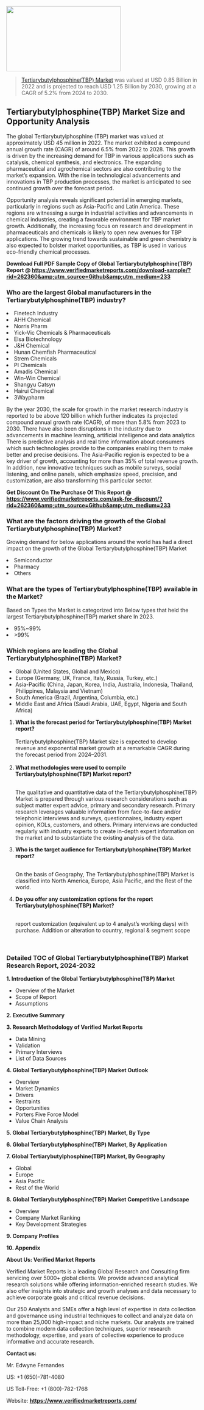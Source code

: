<img src="https://ffe5etoiles.com/wp-content/uploads/2024/12/MST1-300x171.png" alt="" width="300" height="171" class="alignnone size-medium wp-image-20088" /><blockquote><p><p><a href="https://www.verifiedmarketreports.com/download-sample/?rid=262360&utm_source=Github&utm_medium=233" target="_blank">Tertiarybutylphosphine(TBP) Market</a> was valued at USD 0.85 Billion in 2022 and is projected to reach USD 1.25 Billion by 2030, growing at a CAGR of 5.2% from 2024 to 2030.</p></blockquote><p><h2>Tertiarybutylphosphine(TBP) Market Size and Opportunity Analysis</h2><p>The global Tertiarybutylphosphine (TBP) market was valued at approximately USD 45 million in 2022. The market exhibited a compound annual growth rate (CAGR) of around 6.5% from 2022 to 2028. This growth is driven by the increasing demand for TBP in various applications such as catalysis, chemical synthesis, and electronics. The expanding pharmaceutical and agrochemical sectors are also contributing to the market’s expansion. With the rise in technological advancements and innovations in TBP production processes, the market is anticipated to see continued growth over the forecast period.</p><p>Opportunity analysis reveals significant potential in emerging markets, particularly in regions such as Asia-Pacific and Latin America. These regions are witnessing a surge in industrial activities and advancements in chemical industries, creating a favorable environment for TBP market growth. Additionally, the increasing focus on research and development in pharmaceuticals and chemicals is likely to open new avenues for TBP applications. The growing trend towards sustainable and green chemistry is also expected to bolster market opportunities, as TBP is used in various eco-friendly chemical processes.</p></p><p class=""><strong>Download Full PDF Sample Copy of Global Tertiarybutylphosphine(TBP) Report @ <a href="https://www.verifiedmarketreports.com/download-sample/?rid=262360&amp;utm_source=Github&amp;utm_medium=233" target="_blank">https://www.verifiedmarketreports.com/download-sample/?rid=262360&amp;utm_source=Github&amp;utm_medium=233</a></strong></p><h3 id="" class="">Who are the largest Global manufacturers in the Tertiarybutylphosphine(TBP) industry?</h3><p><li>Finetech Industry</li><li> AHH Chemical</li><li> Norris Pharm</li><li> Yick-Vic Chemicals & Pharmaceuticals</li><li> Elsa Biotechnology</li><li> J&H Chemical</li><li> Hunan Chemfish Pharmaceutical</li><li> Strem Chemicals</li><li> PI Chemicals</li><li> Amadis Chemical</li><li> Win-Win Chemical</li><li> Shangyu Catsyn</li><li> Hairui Chemical</li><li> 3Waypharm</li></p><div class=""><div class="" dir="" data-message-author-role="" data-message-id="" data-message-model-slug=""><div class=""><div class=""><div class=""><div class="" dir="" data-message-author-role="" data-message-id="" data-message-model-slug=""><div class=""><div class=""><p>By the year 2030, the scale for growth in the market research industry is reported to be above 120 billion which further indicates its projected compound annual growth rate (CAGR), of more than 5.8% from 2023 to 2030. There have also been disruptions in the industry due to advancements in machine learning, artificial intelligence and data analytics There is predictive analysis and real time information about consumers which such technologies provide to the companies enabling them to make better and precise decisions. The Asia-Pacific region is expected to be a key driver of growth, accounting for more than 35% of total revenue growth. In addition, new innovative techniques such as mobile surveys, social listening, and online panels, which emphasize speed, precision, and customization, are also transforming this particular sector.</p><p><strong>Get Discount On The Purchase Of This Report @&nbsp; <a href="https://www.verifiedmarketreports.com/ask-for-discount/?rid=262360&amp;utm_source=Github&amp;utm_medium=233" target="_blank">https://www.verifiedmarketreports.com/ask-for-discount/?rid=262360&amp;utm_source=Github&amp;utm_medium=233</a></strong></p></div></div></div></div></div></div></div></div><h3 id="" class="">What are the factors driving the growth of the Global Tertiarybutylphosphine(TBP) Market?</h3><p id="" class="">Growing demand for below applications around the world has had a direct impact on the growth of the Global Tertiarybutylphosphine(TBP) Market</p><p id="" class=""><li>Semiconductor</li><li> Pharmacy</li><li> Others</li></p><h3 id="" class="">What are the types of Tertiarybutylphosphine(TBP) available in the Market?</h3><p id="" class="">Based on Types the Market is categorized into Below types that held the largest Tertiarybutylphosphine(TBP) market share In 2023.</p><p id="" class=""><li>95%~99%</li><li> >99%</li></p><h3 id="" class="">Which regions are leading the Global Tertiarybutylphosphine(TBP) Market?</h3><ul><li>Global (United States, Global and Mexico)</li><li>Europe (Germany, UK, France, Italy, Russia, Turkey, etc.)</li><li>Asia-Pacific (China, Japan, Korea, India, Australia, Indonesia, Thailand, Philippines, Malaysia and Vietnam)</li><li>South America (Brazil, Argentina, Columbia, etc.)</li><li>Middle East and Africa (Saudi Arabia, UAE, Egypt, Nigeria and South Africa)</li></ul><p><ol><li><strong>What is the forecast period for Tertiarybutylphosphine(TBP) Market report?<br /></strong><br /><span data-sheets-root="1" data-sheets-value="{&quot;1&quot;:2,&quot;2&quot;:&quot;XXXX size is expected to develop revenue and exponential market growth at a remarkable CAGR during the forecast period from 2024&ndash;2030.&quot;}" data-sheets-userformat="{&quot;2&quot;:12674,&quot;4&quot;:{&quot;1&quot;:2,&quot;2&quot;:16776960},&quot;10&quot;:2,&quot;11&quot;:0,&quot;15&quot;:&quot;Arial&quot;,&quot;16&quot;:12}">Tertiarybutylphosphine(TBP) Market size is expected to develop revenue and exponential market growth at a remarkable CAGR during the forecast period from 2024&ndash;2031.</span><br /><br /></li><li><strong>What methodologies were used to compile Tertiarybutylphosphine(TBP) Market report?<br /><br /></strong><p>The qualitative and quantitative data of the&nbsp;Tertiarybutylphosphine(TBP) Market is prepared through various research considerations such as subject matter expert advice, primary and secondary research. Primary research leverages valuable information from face-to-face and/or telephonic interviews and surveys, questionnaires, industry expert opinion, KOLs, customers, and others. Primary interviews are conducted regularly with industry experts to create in-depth expert information on the market and to substantiate the existing analysis of the data.&nbsp;</p></li><li><strong>Who is the target audience for Tertiarybutylphosphine(TBP) Market report?<br /><br /></strong><p>On the basis of Geography, The&nbsp;Tertiarybutylphosphine(TBP) Market is classified into North America, Europe, Asia Pacific, and the Rest of the world.</p></li><li><strong>Do you offer any customization options for the report Tertiarybutylphosphine(TBP) Market?<br /><br /></strong><p>report customization (equivalent up to 4 analyst&rsquo;s working days) with purchase. Addition or alteration to country, regional &amp; segment scope</p><p>&nbsp;</p></li></ol></p><h3 id="" class="">Detailed TOC of Global Tertiarybutylphosphine(TBP) Market Research Report, 2024-2032</h3><p id="" class=""><strong>1. Introduction of the Global Tertiarybutylphosphine(TBP) Market</strong></p><ul><li>Overview of the Market</li><li>Scope of Report</li><li>Assumptions</li></ul><p id="" class=""><strong>2. Executive Summary</strong></p><p id="" class=""><strong>3. Research Methodology of&nbsp;Verified Market Reports</strong></p><ul><li>Data Mining</li><li>Validation</li><li>Primary Interviews</li><li>List of Data Sources</li></ul><p id="" class=""><strong>4. Global Tertiarybutylphosphine(TBP) Market Outlook</strong></p><ul><li>Overview</li><li>Market Dynamics</li><li>Drivers</li><li>Restraints</li><li>Opportunities</li><li>Porters Five Force Model</li><li>Value Chain Analysis</li></ul><p id="" class=""><strong>5. Global Tertiarybutylphosphine(TBP) Market, By&nbsp;Type</strong></p><p id="" class=""><strong>6. Global Tertiarybutylphosphine(TBP) Market, By Application</strong></p><p id="" class=""><strong>7. Global Tertiarybutylphosphine(TBP) Market, By Geography</strong></p><ul><li>Global</li><li>Europe</li><li>Asia Pacific</li><li>Rest of the World</li></ul><p id="" class=""><strong>8. Global Tertiarybutylphosphine(TBP) Market Competitive Landscape</strong></p><ul><li>Overview</li><li>Company Market Ranking</li><li>Key Development Strategies</li></ul><p id="" class=""><strong>9. Company Profiles</strong></p><p id="" class=""><strong>10. Appendix</strong></p><p id="" class=""><strong>About Us: Verified Market Reports</strong></p><p id="" class="">Verified Market Reports is a leading Global Research and Consulting firm servicing over 5000+ global clients. We provide advanced analytical research solutions while offering information-enriched research studies. We also offer insights into strategic and growth analyses and data necessary to achieve corporate goals and critical revenue decisions.</p><p id="" class="">Our 250 Analysts and SMEs offer a high level of expertise in data collection and governance using industrial techniques to collect and analyze data on more than 25,000 high-impact and niche markets. Our analysts are trained to combine modern data collection techniques, superior research methodology, expertise, and years of collective experience to produce informative and accurate research.</p><p id="" class=""><strong>Contact us:</strong></p><p id="" class="">Mr. Edwyne Fernandes</p><p id="" class="">US: +1 (650)-781-4080</p><p id="" class="">US Toll-Free: +1 (800)-782-1768</p><p id="" class="">Website: <a target="" data-test-app-aware-link=""><strong>https://www.verifiedmarketreports.com/</strong></a></p>
